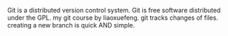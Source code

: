 Git is a distributed version control system.
Git is free software distributed under the GPL.
my git course by liaoxuefeng.
git tracks changes of files. 
creating a new branch is quick AND simple.